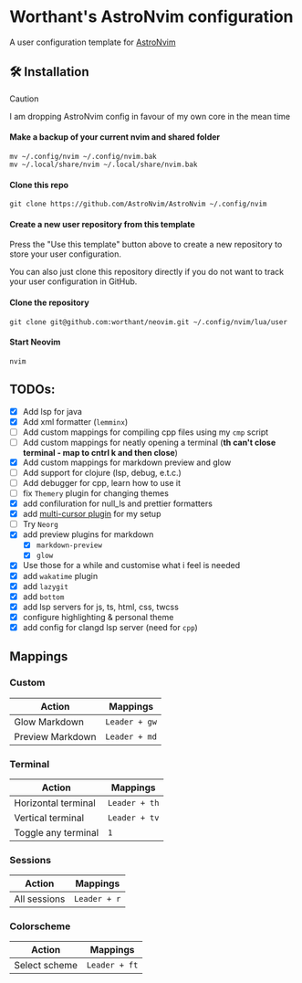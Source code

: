# Worthant's AstroNvim configuration

A user configuration template for
[AstroNvim](https://github.com/AstroNvim/AstroNvim)

## 🛠️ Installation

> [!CAUTION]  
> I am dropping AstroNvim config in favour of my own core in the mean time

#### Make a backup of your current nvim and shared folder

```shell
mv ~/.config/nvim ~/.config/nvim.bak
mv ~/.local/share/nvim ~/.local/share/nvim.bak
```

#### Clone this repo

```shell
git clone https://github.com/AstroNvim/AstroNvim ~/.config/nvim
```

#### Create a new user repository from this template

Press the "Use this template" button above to create a new repository to store
your user configuration.

You can also just clone this repository directly if you do not want to track
your user configuration in GitHub.

#### Clone the repository

```shell
git clone git@github.com:worthant/neovim.git ~/.config/nvim/lua/user
```

#### Start Neovim

```shell
nvim
```

## TODOs:

- [x] Add lsp for java
- [x] Add xml formatter (`lemminx`)
- [ ] Add custom mappings for compiling cpp files using my `cmp` script
- [ ] Add custom mappings for neatly opening a terminal (**<leader>th can't
      close terminal - map to cntrl k and then close**)
- [x] Add custom mappings for markdown preview and glow
- [ ] Add support for clojure (lsp, debug, e.t.c.)
- [ ] Add debugger for cpp, learn how to use it
- [ ] fix `Themery` plugin for changing themes
- [x] add confiluration for null_ls and prettier formatters
- [x] add [multi-cursor plugin](https://github.com/smoka7/multicursors.nvim) for
      my setup
- [ ] Try `Neorg`
- [x] add preview plugins for markdown
  - [x] `markdown-preview`
  - [x] `glow`
- [x] Use those for a while and customise what i feel is needed
- [x] add `wakatime` plugin
- [x] add `lazygit`
- [x] add `bottom`
- [x] add lsp servers for js, ts, html, css, twcss
- [x] configure highlighting & personal theme
- [x] add config for clangd lsp server (need for `cpp`)

## Mappings

### Custom

| Action           | Mappings      |
| ---------------- | ------------- |
| Glow Markdown    | `Leader + gw` |
| Preview Markdown | `Leader + md` |

### Terminal

| Action              | Mappings      |
| ------------------- | ------------- |
| Horizontal terminal | `Leader + th` |
| Vertical terminal   | `Leader + tv` |
| Toggle any terminal | `1`           |

### Sessions

| Action       | Mappings     |
| ------------ | ------------ |
| All sessions | `Leader + r` |

### Colorscheme

| Action        | Mappings      |
| ------------- | ------------- |
| Select scheme | `Leader + ft` |
